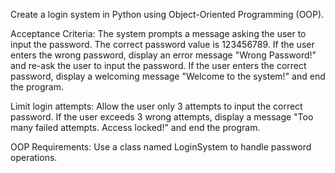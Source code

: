 
Create a login system in Python using Object-Oriented Programming (OOP).

Acceptance Criteria:
The system prompts a message asking the user to input the password.
The correct password value is 123456789.
If the user enters the wrong password, display an error message "Wrong Password!" and re-ask the user to input the password.
If the user enters the correct password, display a welcoming message "Welcome to the system!" and end the program.

Limit login attempts:
Allow the user only 3 attempts to input the correct password.
If the user exceeds 3 wrong attempts, display a message "Too many failed attempts. Access locked!" and end the program.

OOP Requirements:
Use a class named LoginSystem to handle password operations.
